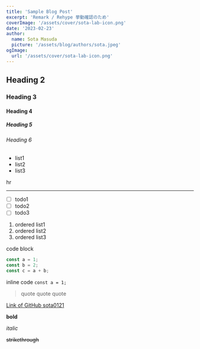 ```yaml
---
title: 'Sample Blog Post'
excerpt: 'Remark / Rehype 挙動確認のため'
coverImage: '/assets/cover/sota-lab-icon.png'
date: '2023-02-23'
author:
  name: Sota Masuda
  picture: '/assets/blog/authors/sota.jpeg'
ogImage:
  url: '/assets/cover/sota-lab-icon.png'
---
```



## Heading 2

### Heading 3

#### Heading 4

##### Heading 5

###### Heading 6

- list1
- list2
- list3

hr

---

- [ ] todo1
- [ ] todo2
- [ ] todo3

1. ordered list1
2. ordered list2
3. ordered list3

code block

```js
const a = 1;
const b = 2;
const c = a + b;
```

inline code `const a = 1;`

> quote
> quote
> quote

[Link of GitHub sota0121](https://github.com/sota0121)

**bold**

_italic_

~~strikethrough~~
